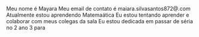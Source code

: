 Meu nome é Mayara
Meu email de contato é maiara.silvasantos872@.com
Atualmente estou aprendendo Matemaática
Eu estou tentando aprender e colaborar com meus colegas da sala
Eu estou dedicada em passar de séria no 2 ano 3 
para       
